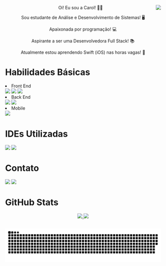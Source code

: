 <div align="center">
<img align="right" src="https://i.imgur.com/fUGoMZD.png">
<p> Oi! Eu sou a Carol! 👋🏻 </p>
<p> Sou estudante de Análise e Desenvolvimento de Sistemas! 🖥 </p>
<p> Apaixonada por programação! 💻 </p>
<p> Aspirante a ser uma Desenvolvedora Full Stack! 📚 </p>
<p> Atualmente estou aprendendo Swift (iOS) nas horas vagas! 📱 </p>
</div>

# Habilidades Básicas

<li> Front End </li>
<div>
 <img src="https://img.shields.io/badge/HTML5-E34F26?style=for-the-badge&logo=html5&logoColor=white"> 
 <img src="https://img.shields.io/badge/CSS3-1572B6?style=for-the-badge&logo=css3&logoColor=white"> 
 <img src="https://img.shields.io/badge/JavaScript-323330?style=for-the-badge&logo=javascript&logoColor=F7DF1E">
</div>

<li> Back End </li> 
<div>
 <img src="https://img.shields.io/badge/PHP-777BB4?style=for-the-badge&logo=php&logoColor=white"> 
 <img src="https://img.shields.io/badge/C-00599C?style=for-the-badge&logo=c&logoColor=white"> 
</div>

<li> Mobile </li> 
<div>
 <img src="https://img.shields.io/badge/Swift-FA7343?style=for-the-badge&logo=swift&logoColor=white">
</div>
 
# IDEs Utilizadas

<div>
 <img src="https://img.shields.io/badge/Visual%20Studio%20Code-0078d7.svg?style=for-the-badge&logo=visual-studio-code&logoColor=white">
 <img src="https://img.shields.io/badge/Xcode-007ACC?style=for-the-badge&logo=Xcode&logoColor=white">
</div>

# Contato

<div> 
  <a href="https://www.linkedin.com/in/carolinepedasil" target="_blank"><img src="https://img.shields.io/badge/-LinkedIn-%230077B5?style=for-the-badge&logo=linkedin&logoColor=white" target="_blank"></a>
  <a href = "mailto:carolinepedasil@gmail.com"><img src="https://img.shields.io/badge/-Gmail-%23333?style=for-the-badge&logo=gmail&logoColor=white" target="_blank"></a>
</div>

# GitHub Stats

<div align="center">
  <a href="https://github.com/carolinepedasil">
  <img height="180em" src="https://github-readme-stats.vercel.app/api?username=carolinepedasil&show_icons=true&theme=dracula&include_all_commits=true&count_private=true"/>
  <img height="180em" src="https://github-readme-stats.vercel.app/api/top-langs/?username=carolinepedasil&layout=compact&langs_count=7&theme=dracula"/>
</div>
  
##
  
  ![Snake animation](https://github.com/carolinepedasil/carolinepedasil/blob/output/github-contribution-grid-snake.svg)
